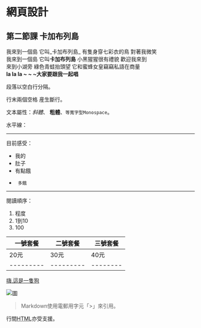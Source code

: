 網頁設計
=======

## 第二節課 卡加布列島
  
我來到一個島 它叫_卡加布列島_ 有隻身穿七彩衣的鳥 對著我微笑  
我來到一個島 它叫**卡加布列島** 小黑猩猩很有禮貌 歡迎我來到  
來到小湖旁 綠色青蛙抬頭望 它和蜜蜂女皇竊竊私語在商量  
**la la la ~ ~ ~大家要跟我一起唱**  
 
段落以空白行分隔。

行末兩個空格  産生斷行。

文本屬性：_斜體_、
**粗體**、`等寬字型Monospace`。

水平線：

---

目前感受：

  * 我的
  * 肚子
  * 有點餓
  *      多餓
***
閱讀順序：

  1. 程度
  2. 1到10
  3. 100
  
| 一號套餐 |二號套餐 | 三號套餐|
|---------|--------|---------|
| 20元    | 30元   | 40元    |
|---------|---------|--------|

[嗨,這是一隻狗](https://i2.wp.com/5b0988e595225.cdn.sohucs.com/images/20180720/75740172688c40bbabbb929b7ad492c6.jpeg?w)

![圖](https://1.bp.blogspot.com/_Ia4k16d7RUw/SOxJ17NfV8I/AAAAAAAAAG0/nPpc9w59otk/s400/%E6%B5%B7%E7%B6%BF%E5%AF%B6%E5%AF%B6.bmp)

> Markdown使用電郵用字元「>」來引用。

行間<abbr title="Hypertext Markup Language">HTML</abbr>亦受支援。


